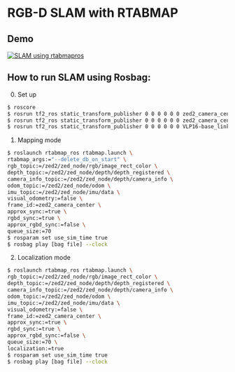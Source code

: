 # RGB-D SLAM with RTABMAP

## Demo
[![SLAM using rtabmapros](https://img.youtube.com/vi/bvR8X_Q_xow/0.jpg)](https://youtu.be/bvR8X_Q_xow)

## How to run SLAM using Rosbag:
0. Set up
```bash
$ roscore
$ rosrun tf2_ros static_transform_publisher 0 0 0 0 0 0 zed2_camera_center odom
$ rosrun tf2_ros static_transform_publisher 0 0 0 0 0 0 zed2_camera_center zed2_imu_link
$ rosrun tf2_ros static_transform_publisher 0 0 0 0 0 0 VLP16-base_link camera_link
```
1. Mapping mode
```bash
$ roslaunch rtabmap_ros rtabmap.launch \
rtabmap_args:="--delete_db_on_start" \
rgb_topic:=/zed2/zed_node/rgb/image_rect_color \
depth_topic:=/zed2/zed_node/depth/depth_registered \
camera_info_topic:=/zed2/zed_node/depth/camera_info \
odom_topic:=/zed2/zed_node/odom \
imu_topic:=/zed2/zed_node/imu/data \
visual_odometry:=false \
frame_id:=zed2_camera_center \
approx_sync:=true \
rgbd_sync:=true \
approx_rgbd_sync:=false \
queue_size:=70
$ rosparam set use_sim_time true
$ rosbag play [bag file] --clock
```
2. Localization mode
```bash
$ roslaunch rtabmap_ros rtabmap.launch \
rgb_topic:=/zed2/zed_node/rgb/image_rect_color \
depth_topic:=/zed2/zed_node/depth/depth_registered \
camera_info_topic:=/zed2/zed_node/depth/camera_info \
odom_topic:=/zed2/zed_node/odom \
imu_topic:=/zed2/zed_node/imu/data \
visual_odometry:=false \
frame_id:=zed2_camera_center \
approx_sync:=true \
rgbd_sync:=true \
approx_rgbd_sync:=false \
queue_size:=70 \
localization:=true
$ rosparam set use_sim_time true
$ rosbag play [bag file] --clock
```